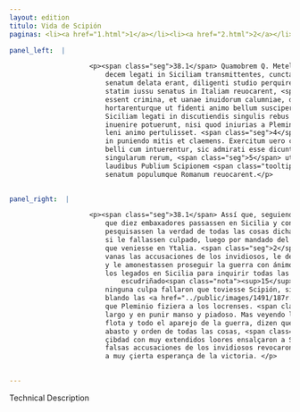 ```yaml
---
layout: edition
titulo: Vida de Scipión
paginas: <li><a href="1.html">1</a></li><li><a href="2.html">2</a></li><li><a href="3.html">3</a></li><li><a href="4.html">4</a></li><li><a href="5.html">5</a></li><li><a href="6.html">6</a></li><li><a href="7.html">7</a></li><li><a href="8.html">8</a></li><li><a href="9.html">9</a></li><li><a href="10.html">10</a></li><li><a href="11.html">11</a></li><li><a href="12.html">12</a></li><li><a href="13.html">13</a></li><li><a href="14.html">14</a></li><li><a href="15.html">15</a></li><li><a href="16.html">16</a></li><li><a href="17.html">17</a></li><li><a href="18.html">18</a></li><li><a href="19.html">19</a></li><li><a href="20.html">20</a></li><li><a href="21.html">21</a></li><li><a href="22.html">22</a></li><li><a href="23.html">23</a></li><li><a href="24.html">24</a></li><li><a href="25.html">25</a></li><li><a href="26.html">26</a></li><li><a href="27.html">27</a></li><li><a href="28.html">28</a></li><li><a href="29.html">29</a></li><li><a href="30.html">30</a></li><li><a href="31.html">31</a></li><li><a href="32.html">32</a></li><li><a href="33.html">33</a></li><li><a href="34.html">34</a></li><li><a href="35.html">35</a></li><li><a href="36.html">36</a></li><li><a href="37.html">37</a></li><li><a href="38.html">38</a></li><li><a href="39.html">39</a></li><li><a href="40.html">40</a></li><li><a href="41.html">41</a></li><li><a href="42.html">42</a></li><li><a href="43.html">43</a></li><li><a href="44.html">44</a></li><li><a href="45.html">45</a></li><li><a href="46.html">46</a></li><li><a href="47.html">47</a></li><li><a href="48.html">48</a></li><li><a href="49.html">49</a></li><li><a href="50.html">50</a></li><li><a href="51.html">51</a></li><li><a href="52.html">52</a></li><li><a href="53.html">53</a></li><li><a href="54.html">54</a></li><li><a href="55.html">55</a></li><li><a href="56.html">56</a></li><li><a href="57.html">57</a></li><li><a href="58.html">58</a></li><li><a href="59.html">59</a></li><li><a href="60.html">60</a></li><li><a href="61.html">61</a></li><li><a href="62.html">62</a></li><li><a href="63.html">63</a></li><li><a href="64.html">64</a></li><li><a href="65.html">65</a></li><li><a href="66.html">66</a></li><li><a href="67.html">67</a></li><li><a href="68.html">68</a></li><li><a href="69.html">69</a></li><li><a href="70.html">70</a></li><li><a href="71.html">71</a></li><li><a href="72.html">72</a></li><li><a href="73.html">73</a></li><li><a href="74.html">74</a></li>

panel_left:  |

                    <p><span class="seg">38.1</span> Quamobrem Q. Metelli consilium secuti patres decreuerunt, ut
                        decem legati in Siciliam transmittentes, cuncta quae de P. Scipione ad
                        senatum delata erant, diligenti studio perquirerent, si nocentem inuenissent
                        statim iussu senatus in Italiam reuocarent, <span class="seg">2</span> sin uero falsa
                        essent crimina, et uanae inuidorum calumniae, dimitterent ad exercitum,
                        hortarenturque ut fidenti animo bellum susciperet. <span class="seg">3</span> Profecti in
                        Siciliam legati in discutiendis singulis rebus nullam Scipionis culpam
                        inuenire potuerunt, nisi quod iniurias a Pleminio Locrensibus illatas nimis
                        leni animo pertulisset. <span class="seg">4</span> Erat enim Scipio in remunerando largus,
                        in puniendo mitis et claemens. Exercitum uero classem et omnem apparatum
                        belli cum intuerentur, sic admirati esse dicuntur copiam et ordinem
                        singularum rerum, <span class="seg">5</span> ut postea in urbem redeuntes amplissimis
                        laudibus Publium Scipionem <span class="tooltip">efferrent<span class="tooltiptext">afferrent <span class="siglas">M U</span> </span></span>, et reiectis inuidorum calumniis ad certissimam uictoriae spem
                        senatum populumque Romanum reuocarent.</p>
                

panel_right:  |

                    <p><span class="seg">38.1</span> Assí que, seguiendo el consejo de Quinto Metelo, determinaron
                        que diez embaxadores passassen en Sicilia y con diligente estudio
                        pesquisassen la verdad de todas las cosas dichas al senado contra Scipión, y
                        si le fallassen culpado, luego por mandado del senado, le revocassen para
                        que veniesse en Ytalia. <span class="seg">2</span> Y si los crímines fuessen falsos y
                        vanas las accusaciones de los invidiosos, le dexassen capitanear el exército
                        y le amonestassen proseguir la guerra con ánimo confiante. <span class="seg">3</span> Ydos
                        los legados en Sicilia para inquirir todas las cosas, quando las ovieron
                            escudriñado<span class="nota"><sup>15</sup><span class="texto_nota">quando ... escudriñado: adición de P.</span></span>,
                        ninguna culpa fallaron que toviesse Scipión, sino aver sofrido con ánimo
                        blando las <a href="../public/images/1491/187r.jpg" target="new"><img class="facs" src="../public/images/1491/1491.jpg"/></a>[187r,a] injurias
                        que Pleminio fiziera a los locrenses. <span class="seg">4</span> Era Scipión en remunerar
                        largo y en punir manso y piadoso. Mas veyendo los legados el exército y la
                        flota y todo el aparejo de la guerra, dizen que fueron tan maravillados del
                        abasto y orden de todas las cosas, <span class="seg">5</span> que después, bueltos a la
                        çibdad con muy extendidos loores ensalçaron a Scipión, y desechadas las
                        falsas accusaciones de los invidiosos revocaron el senado y el pueblo romano
                        a muy çierta esperança de la victoria. </p>
                

---
```


Technical Description 